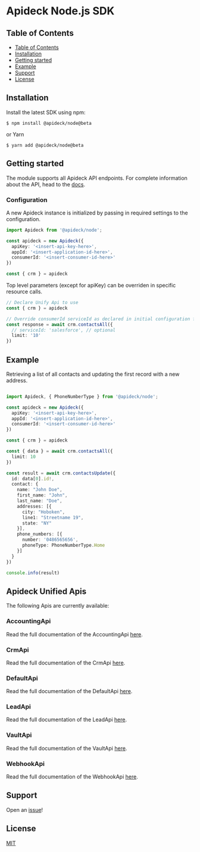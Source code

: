 # Apideck Node.js SDK

## Table of Contents

- [Table of Contents](#table-of-contents)
- [Installation](#installation)
- [Getting started](#getting-started)
- [Example](#example)
- [Support](#support)
- [License](#license)

## Installation

Install the latest SDK using npm:

```console
$ npm install @apideck/node@beta
```

or Yarn

```console
$ yarn add @apideck/node@beta
```

## Getting started

The module supports all Apideck API endpoints. For complete information about the API, head
to the [docs][2].


### Configuration

A new Apideck instance is initialized by passing in required settings to the configuration.

```typescript
import Apideck from '@apideck/node';

const apideck = new Apideck({
  apiKey: '<insert-api-key-here>',
  appId: '<insert-application-id-here>',
  consumerId: '<insert-consumer-id-here>'
})

const { crm } = apideck

```

Top level parameters (except for apiKey) can be overriden in specific resource calls.

```typescript
// Declare Unify Api to use
const { crm } = apideck

// Override consumerId serviceId as declared in initial configuration for this operation.
const response = await crm.contactsAll({
  // serviceId: 'salesforce', // optional
  limit: '10'
})
```

## Example

Retrieving a list of all contacts and updating the first record with a new address.

```typescript

import Apideck, { PhoneNumberType } from '@apideck/node';

const apideck = new Apideck({
  apiKey: '<insert-api-key-here>',
  appId: '<insert-application-id-here>',
  consumerId: '<insert-consumer-id-here>'
})

const { crm } = apideck

const { data } = await crm.contactsAll({
  limit: 10
})

const result = await crm.contactsUpdate({
  id: data[0].id!,
  contact: {
    name: "John Doe",
    first_name: "John",
    last_name: "Doe",
    addresses: [{
      city: "Hoboken",
      line1: "Streetname 19",
      state: "NY"
    }],
    phone_numbers: [{
      number: '0486565656',
      phoneType: PhoneNumberType.Home
    }]
  }
})

console.info(result)
```

<a name="documentation-for-api-endpoints"></a>
## Apideck Unified Apis

The following Apis are currently available:

### AccountingApi

Read the full documentation of the AccountingApi [here](./src/gen/docs/apis/AccountingApi.md).

### CrmApi

Read the full documentation of the CrmApi [here](./src/gen/docs/apis/CrmApi.md).

### DefaultApi

Read the full documentation of the DefaultApi [here](./src/gen/docs/apis/DefaultApi.md).

### LeadApi

Read the full documentation of the LeadApi [here](./src/gen/docs/apis/LeadApi.md).

### VaultApi

Read the full documentation of the VaultApi [here](./src/gen/docs/apis/VaultApi.md).

### WebhookApi

Read the full documentation of the WebhookApi [here](./src/gen/docs/apis/WebhookApi.md).



## Support

Open an [issue][3]!

## License

[MIT][4]

[1]: https://apideck.com
[2]: https://developers.apideck.com/
[3]: https://github.com/apideck-libraries/node-sdk/issues/new
[4]: https://github.com/apideck-libraries/node-sdk/blob/master/LICENSE
